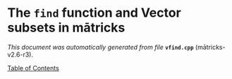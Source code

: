 
# The `find` function and Vector subsets in mātricks
_This document was automatically generated from file_ **`vfind.cpp`** (mātricks-v2.6-r3).


[Table of Contents](README.md)
